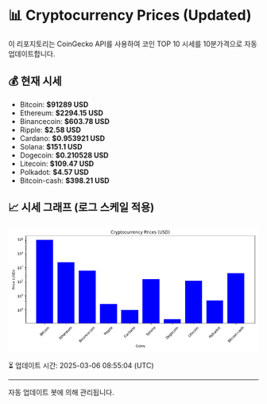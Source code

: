 
# 📊 Cryptocurrency Prices (Updated)

이 리포지토리는 CoinGecko API를 사용하여 코인 TOP 10 시세를 10분가격으로 자동 업데이트합니다.

## 💰 현재 시세
- Bitcoin: **$91289 USD**
- Ethereum: **$2294.15 USD**
- Binancecoin: **$603.78 USD**
- Ripple: **$2.58 USD**
- Cardano: **$0.953921 USD**
- Solana: **$151.1 USD**
- Dogecoin: **$0.210528 USD**
- Litecoin: **$109.47 USD**
- Polkadot: **$4.57 USD**
- Bitcoin-cash: **$398.21 USD**

## 📈 시세 그래프 (로그 스케일 적용)
![Crypto Prices](crypto_prices.png)

⏳ 업데이트 시간: 2025-03-06 08:55:04 (UTC)

---
자동 업데이트 봇에 의해 관리됩니다.
